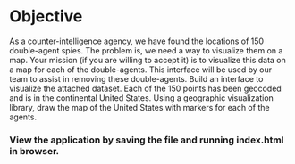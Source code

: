 # Objective
As a counter-intelligence agency, we have found the locations of 150 double-agent spies. The problem is, we need a way to visualize them on a map. Your mission (if you are willing to accept it) is to visualize this data on a map for each of the double-agents.  This interface will be used by our team to assist in removing these double-agents. 
 Build an interface to visualize the attached dataset. Each of the 150 points has been geocoded and is in the continental United States.  Using a geographic visualization library, draw the map of the United States with markers for each of the agents. 
 ### View the application by saving the file and running index.html in browser.
